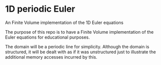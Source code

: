 # 1D periodic Euler
An Finite Volume implementation of the 1D Euler equations

The purpose of this repo is to have a Finite Volume implementation of the Euler equations for educational purposes. 

The domain will be a periodic line for simplicity. Although the domain is structured, it will be dealt with as if it was unstructured just to illustrate the additional memory accesses incurred by this. 
